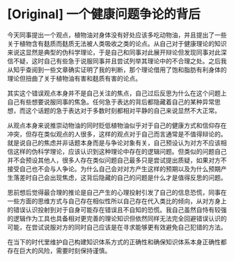 # [Original] 一个健康问题争论的背后


今天同事提出一个观点，植物油对身体没有好处应该多吃动物油，并且提出了一些关于植物含有麸质而麸质无法被人类吸收之类的论点。从自己对于健康理论的知识来说这显然是典型的伪科学理论，于是自己和同事对此展开辩论但发现同事对此深信不疑，这时自己有些急于说服同事并且尝试列举其理论中的不合理之处。之后我从知乎查阅到一些文章确实证明了我的判断，那个理论借用了饱和脂肪有利身体的理论但扭曲了关于植物油有害和麸质有害的论点。

其实这个错误观点本身并不是自己关注的焦点，自己过后反思为什么在这个问题上自己有些想要说服同事的焦急。任何急于表达的背后都隐藏着自己的某种异常思想，而这个话题的急于表达对于多数时刻都相对平静的自己来说显然不大正常。

从观点本身来说推崇动物油的同时贬低植物油似乎对于自己的健康方式和信仰存在冲突，但存在类似观点的人很多，这样的观点对于自己而言通常是不值得辩论的。就是说自己的焦虑并非话题本身而是与争论对象有关，自己预设认为对方不应该相信这样的伪科学理论，应该认识到这种理论中存在的逻辑问题。但类似的问题自己并不会预设其他人，很多人存在类似问题自己最多只是尝试提出质疑，如果对方不接受自己也不会与人争论。为什么自己会对对方产生这样的预期以及为什么预期产生落差时自己会出现焦虑，这背后隐藏的自己的问题是什么才是值得反思的问题。

思前想后觉得最合理的推论是自己产生的心理投射引发了自己的信息恐慌，同事在一些方面的思维方式与自己存在相似性所以自己存在代入类比的倾向，从对方身上的错误认识投射到对于自身可能存在错误且不自知的恐慌。我自己虽然自恃有较强的逻辑作为工具也具备相对更完善的理论知识但依然同样无法完全回避错误认识的可能，在尝试说服对方的同时自己应该是在寻求能够更有效避免自己犯错的方法。

在当下的时代里维护自己构建知识体系方式的正确性和确保知识体系本身正确性都存在巨大的风险，需要时刻保持谨慎。
